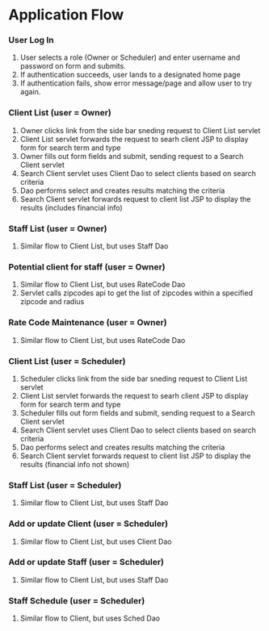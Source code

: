 # Application Flow

### User Log In
1. User selects a role (Owner or Scheduler) and enter username and password on form and submits. 
1. If authentication succeeds, user lands to a designated home page
1. If authentication fails, show error message/page and allow user to try again.

### Client List (user = Owner)
1. Owner clicks link from the side bar sneding request to Client List servlet 
1. Client List servlet forwards the request to searh client JSP to display form for search term and type
1. Owner fills out form fields and submit, sending request to a Search Client servlet  
1. Search Client servlet uses Client Dao to select clients based on search criteria
1. Dao performs select and creates results matching the criteria
1. Search Client servlet forwards request to client list JSP to display the results (includes financial info) 

### Staff List (user = Owner)
1. Similar flow to Client List, but uses Staff Dao

### Potential client for staff (user = Owner)
1. Similar flow to Client List, but uses RateCode Dao
1. Servlet calls zipcodes api to get the list of zipcodes within a specified zipcode and radius

### Rate Code Maintenance (user = Owner)
1. Similar flow to Client List, but uses RateCode Dao


### Client List (user = Scheduler)
1. Scheduler clicks link from the side bar sneding request to Client List servlet 
1. Client List servlet forwards the request to searh client JSP to display form for search term and type
1. Scheduler fills out form fields and submit, sending request to a Search Client servlet  
1. Search Client servlet uses Client Dao to select clients based on search criteria
1. Dao performs select and creates results matching the criteria  
1. Search Client servlet forwards request to client list JSP to display the results (financial info not shown) 

### Staff List (user = Scheduler)
1. Similar flow to Client List, but uses Staff Dao

### Add or update Client (user = Scheduler)
1. Similar flow to Client List, but uses Client Dao

### Add or update Staff (user = Scheduler)
1. Similar flow to Client List, but uses Staff Dao

### Staff Schedule (user = Scheduler)
1. Similar flow to Client, but uses Sched Dao
